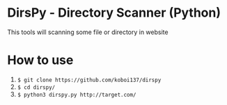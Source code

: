 # DirsPy - Directory Scanner (Python)
This tools will scanning some file or directory in website

# How to use
1. ```$ git clone https://github.com/koboi137/dirspy```
2. ```$ cd dirspy/```
3. ```$ python3 dirspy.py http://target.com/```
